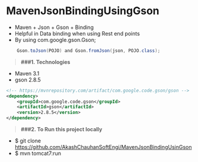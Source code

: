 # MavenJsonBindingUsingGson

* Maven + Json + Gson + Binding
* Helpful in Data binding when using Rest end points
* By using com.google.gson.Gson;
```java
	Gson.toJson(POJO) and Gson.fromJson(json, POJO.class);
```
> **###1. Technologies**
* Maven 3.1
* gson 2.8.5
```xml
<!-- https://mvnrepository.com/artifact/com.google.code.gson/gson -->
<dependency>
	<groupId>com.google.code.gson</groupId>
	<artifactId>gson</artifactId>
	<version>2.8.5</version>
</dependency>
```

> **###2. To Run this project locally**
* $ git clone https://github.com/AkashChauhanSoftEngi/MavenJsonBindingUsinGson
* $ mvn tomcat7:run
